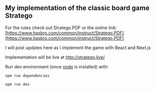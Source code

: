 ## My implementation of the classic board game Stratego

For the rules check out Stratego.PDF or the online link: [https://www.hasbro.com/common/instruct/Stratego.PDF](https://www.hasbro.com/common/instruct/Stratego.PDF)

I will post updates here as I implement the game with React and Next.js

Implementation will be live at http://stratego.live/

Run dev environment (once [node](https://nodejs.org/en/download) is installed) with:

`npm run dependencies`

`npm run dev`